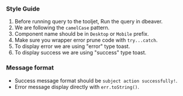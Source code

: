 ### Style Guide

1. Before running query to the tooljet, Run the query in dbeaver.
2. We are following the `camelCase` pattern.
3. Component name should be in `Desktop` or `Mobile` prefix.
4. Make sure you wrapper error prune code with `try...catch`.
5. To display error we are using "error" type toast.
6. To display success we are using "success" type toast.

### Message format

- Success message format should be `subject action successfully!`.
- Error message display directly with `err.toString()`.
